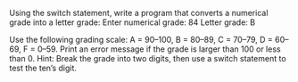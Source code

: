 Using the switch statement, write a program that converts a numerical grade into a letter grade:
Enter numerical grade: 84
Letter grade: B

Use the following grading scale: A = 90–100, B = 80–89, C = 70–79, D = 60–69, F = 0–59.
Print an error message if the grade is larger than 100 or less than 0. Hint: Break the grade
into two digits, then use a switch statement to test the ten’s digit.
